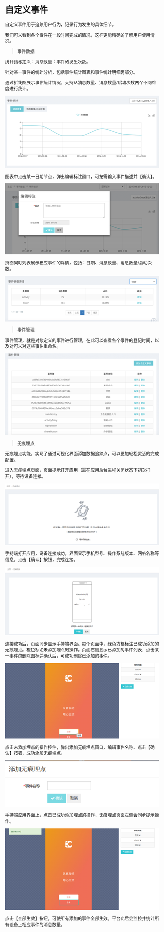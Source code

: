 # 自定义事件

自定义事件用于追踪用户行为，记录行为发生的具体细节。

我们可以看到各个事件在一段时间完成的情况，这样更能精确的了解用户使用情况。

> **事件数据**

统计指标定义：消息数量：事件的发生次数。

针对某一事件的统计分析，包括事件统计图表和事件统计明细两部分。

通过折线图展示事件统计情况。支持从消息数量、消息数量/启动次数两个不同维度进行统计。

![](/assets/event.png)

图表中点击某一日期节点，弹出编辑标注窗口，可按需输入事件描述并【确认】。

![](/assets/event_mark.png)

页面同时列表展示相应事件的详情，包括：日期、消息数量、消息数量/启动次数。

![](/assets/event_params.png)

> **事件管理**

事件管理，就是对您定义的事件进行管理，在此可以查看各个事件的登记时间，以及对可以对这些事件重命名。
 
![](/assets/event_manager.png)

> **无痕埋点**

无痕埋点功能，实现了通过可视化界面添加数据追踪点，可以更加轻松灵活的完成配置。

进入无痕埋点页面，页面提示打开应用（需在应用后台进程关闭状态下初次打开），等待设备连接。

![](/assets/自定义事件9.png)

手持端打开应用，设备连接成功，界面显示手机型号、操作系统版本、网络名称等信息，点击【确认】按钮，完成连接。

![](/assets/自定义事件10.png)

连接成功后，页面同步显示手持端界面。每个页面中，绿色方框标注已成功添加的无痕埋点。橙色标注未添加埋点的操作。页面右侧显示已添加的事件列表，点击某一事件的删除图标并确认后，可成功删除已添加的事件。

![](/assets/自定义事件11.png)

点击未添加埋点的操作控件，弹出添加无痕埋点窗口，编辑事件名称、点击【确认】按钮，成功添加无痕埋点。

![](/assets/自定义事件12.png)

手持端应用界面上，点击已成功添加埋点的操作，无痕埋点页面左侧会同步提示操作。

![](/assets/自定义事件13.png)

点击【全部生效】按钮，可使所有添加的事件全部生效。平台此后会监控并统计所有设备上相应事件的消息数量。








